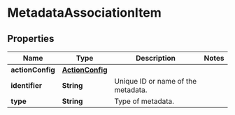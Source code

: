 

# MetadataAssociationItem


## Properties

| Name | Type | Description | Notes |
|------------ | ------------- | ------------- | -------------|
|**actionConfig** | [**ActionConfig**](ActionConfig.md) |  |  |
|**identifier** | **String** | Unique ID or name of the metadata. |  |
|**type** | **String** | Type of metadata. |  |



